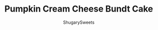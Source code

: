 ---
layout: ../../layouts/MarkdownPostLayout.astro
title: Pumpkin Cream Cheese Bundt Cake
author: ShugarySweets
pubDate: 2019-01-15
description: "How about baking up a Pumpkin Cream Cheese Bundt Cake this fall? Not only will your house smell amazing, but the flavor of this pumpkin bundt cake with cream cheese filling will knock your socks off!"
image_url: https://www.shugarysweets.com/wp-content/uploads/2019/10/pumpkin-cream-cheese-bundt-cake-facebook.jpg
tags: ["Cake","American"]
calories: 454
protein: 5
carbohydrates: 58
fats: 23
fiber: 2
ingredients: ["1 cup granulated sugar","1 cup light brown sugar, packed","1 cup vegetable oil","4 large eggs","2 1/4 cups all-purpose flour","1 teaspoon baking soda","1 teaspoon baking powder","1 teaspoon kosher salt","1 Tablespoon cinnamon","1 can (15 ounce) pure pumpkin","1/2 teaspoon ground cloves","1 teaspoon ginger","1 teaspoon nutmeg","1 package (8 ounce) cream cheese, softened","1/3 cup granulated sugar","3/4 teaspoon maple flavoring","1 large egg","4 ounce cream cheese, softened","3 Tablespoons milk","1 teaspoon maple flavoring","2 cups powdered sugar","1 cup chopped pecans"]
serves: 16
time: "1 hour 25 minutes"
prepTime: "25 minutes"
instructions: ["Preheat oven to 350 degree F. Spray a 12 cup bundt pan generously with baking spray. Set aside.","In a large bowl, combine all the ingredients for the cake, mixing until well combined. Set aside.","For the filling, in a mixing bowl, beat cream cheese with sugar, maple and egg until smooth and creamy (about 2-3 minutes). Set aside.","To assemble, fill bottom of sprayed bundt pan with about 1/2 of the batter. Spoon the cream cheese mixture into the pan, being careful not to let it touch the sides of the pan. Spoon the remaining batter over the cream cheese layer.","Bake cake in oven for 60-65 minutes. Cake will be browned and pull away from the pan when done. Remove from oven and cool 5-10 minutes in pan. Invert cake onto a cake plate and cool completely before adding frosting.","For the frosting, beat cream cheese, milk, maple, and powdered sugar together until smooth (about 3 minutes). If frosting the whole cake, spread over cooled cake and sprinkle immediately with chopped pecans. If you would rather have a thinner glaze, add a little extra milk and whisk smooth. Drizzle over cooled cake and add pecans."]
nutrition: ["454 calories","58 grams carbohydrates","67 milligrams cholesterol","23 grams fat","2 grams fiber","5 grams protein","4 grams saturated fat","249 milligrams sodium","42 grams sugar","0 grams trans fat","18 grams unsaturated fat"]
---